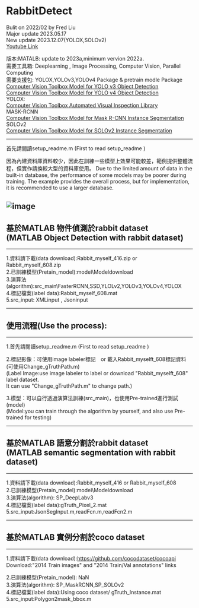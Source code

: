 # RabbitDetect 
Bulit on 2022/02 by Fred Liu  
Major update 2023.05.17  
New update 2023.12.07(YOLOX,SOLOv2)  
[Youtube Link](https://www.youtube.com/channel/UCnUuSyqkkXaFy57qL7aURAA)  
  
版本:MATALB: update to 2023a,minimum vervion 2022a.  
需要工具箱: Deeplearning , Image Processing, Computer Vision, Parallel Computing  
需要支援包: YOLOX,YOLOv3,YOLOv4 Package & pretrain modle Package  
[Computer Vision Toolbox Model for YOLO v3 Object Detection](https://www.mathworks.com/matlabcentral/fileexchange/87959-computer-vision-toolbox-model-for-yolo-v3-object-detection?s_tid=srchtitle)  
[Computer Vision Toolbox Model for YOLO v4 Object Detection](https://www.mathworks.com/matlabcentral/fileexchange/107969-computer-vision-toolbox-model-for-yolo-v4-object-detection?s_tid=srchtitle)  
YOLOX:  
[Computer Vision Toolbox Automated Visual Inspection Library](https://www.mathworks.com/matlabcentral/fileexchange/116555-computer-vision-toolbox-automated-visual-inspection-library?s_tid=ta_fx_results)  
MASK-RCNN  
[Computer Vision Toolbox Model for Mask R-CNN Instance Segmentation](https://www.mathworks.com/matlabcentral/fileexchange/98554-computer-vision-toolbox-model-for-mask-r-cnn-instance-segmentation?s_tid=prof_contriblnk)  
SOLOv2  
[Computer Vision Toolbox Model for SOLOv2 Instance Segmentation](https://www.mathworks.com/matlabcentral/fileexchange/131144-computer-vision-toolbox-model-for-solov2-instance-segmentation?s_tid=srchtitle)

---------------------------------------

  
首先請閱讀setup_readme.m (First to read setup_readme )

因為內建資料庫資料較少，因此在訓練一些模型上效果可能較差，範例提供整體流程，但實作請換較大型的資料庫使用。
Due to the limited amount of data in the built-in database, the performance of some models may 
be poorer during training. The example provides the overall process, but for implementation, 
it is recommended to use a larger database.
  
![image](https://github.com/MoonUsagi/RabbitDetect/blob/main/rabbitLog_label.jpg)
---------------------------------------


基於MATLAB 物件偵測於rabbit dataset   
(MATLAB Object Detection with rabbit dataset)
---------------------------------------
- - -

1.資料請下載(data download):Rabbit_myself_416.zip or Rabbit_myself_608.zip  
2.已訓練模型(Pretain_model):model\Modeldownload  
3.演算法(algorithm):src_main\FasterRCNN,SSD,YLOLv2,YOLOv3,YOLOv4,YOLOX  
4.標記檔案(label data):Rabbit_myself_608.mat   
5.src_input: XMLinput , Jsoninput 
  
  
  
- - -
使用流程(Use the process):
---------------------------------------
- - -
  
  
1.首先請閱讀setup_readme.m (First to read setup_readme )  

2.標記影像：可使用image labeler標記　or 載入Rabbit_myselft_608標記資料(可使用Change_gTruthPath.m)    
(Label Image:use image labeler to label or download "Rabbit_myselft_608" label dataset.  
It can use "Change_gTruthPath.m" to change path.)

3.模型：可以自行透過演算法訓練(src_main)，也使用Pre-trained進行測試(model)  
(Model:you can train through the algorithm by yourself, and also use Pre-trained for testing)
  
  
- - -
基於MATLAB 語意分割於rabbit dataset  
(MATLAB semantic segmentation with rabbit dataset)
---------------------------------------
- - -
1.資料請下載(data download):Rabbit_myself_416 or Rabbit_myself_608  
2.已訓練模型(Pretain_model):model\Modeldownload  
3.演算法(algorithm): SP_DeepLabv3  
4.標記檔案(label data):gTruth_Pixel_2.mat  
5.src_input:JsonSegInput.m,readFcn.m,readFcn2.m  

- - -
基於MATLAB 實例分割於coco dataset
---------------------------------------
- - -
1.資料請下載(data download):https://github.com/cocodataset/cocoapi  
Download:"2014 Train images" and "2014 Train/Val annotations" links 

2.已訓練模型(Pretain_model): NaN  
3.演算法(algorithm): SP_MaskRCNN,SP_SOLOv2  
4.標記檔案(label data):Using coco dataset/ gTruth_Instance.mat
5.src_input:Polygon2mask_bbox.m

